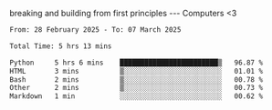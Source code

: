 breaking and building from first principles --- Computers <3

<!--START_SECTION:waka-->

```txt
From: 28 February 2025 - To: 07 March 2025

Total Time: 5 hrs 13 mins

Python     5 hrs 6 mins    ████████████████████████▒   96.87 %
HTML       3 mins          ▒░░░░░░░░░░░░░░░░░░░░░░░░   01.01 %
Bash       2 mins          ▒░░░░░░░░░░░░░░░░░░░░░░░░   00.78 %
Other      2 mins          ▒░░░░░░░░░░░░░░░░░░░░░░░░   00.73 %
Markdown   1 min           ░░░░░░░░░░░░░░░░░░░░░░░░░   00.62 %
```

<!--END_SECTION:waka-->

